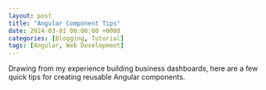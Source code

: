 ```yaml
---
layout: post
title: "Angular Component Tips"
date: 2024-03-01 00:00:00 +0000
categories: [Blogging, Tutorial]
tags: [Angular, Web Development]
---
```


Drawing from my experience building business dashboards, here are a few quick tips for creating reusable Angular components.
